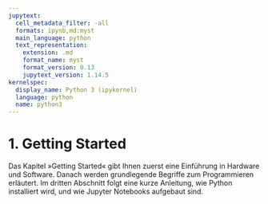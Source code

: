 ```yaml
---
jupytext:
  cell_metadata_filter: -all
  formats: ipynb,md:myst
  main_language: python
  text_representation:
    extension: .md
    format_name: myst
    format_version: 0.13
    jupytext_version: 1.14.5
kernelspec:
  display_name: Python 3 (ipykernel)
  language: python
  name: python3
---
```


# 1. Getting Started

Das Kapitel »Getting Started« gibt Ihnen zuerst eine Einführung in Hardware und
Software. Danach werden grundlegende Begriffe zum Programmieren erläutert. Im
dritten Abschnitt folgt eine kurze Anleitung, wie Python installiert wird, und
wie Jupyter Notebooks aufgebaut sind.
